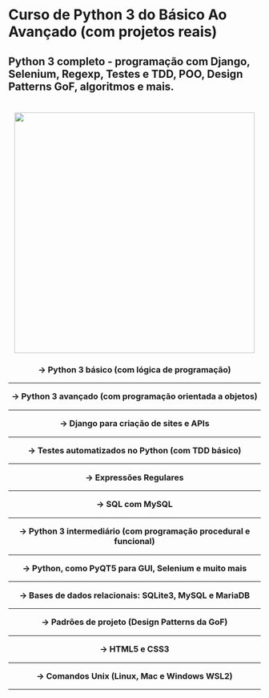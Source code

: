 # Curso de Python 3 do Básico Ao Avançado (com projetos reais)
## Python 3 completo - programação com Django, Selenium, Regexp, Testes e TDD, POO, Design Patterns GoF, algoritmos e mais.

</h1>
<h1 align="center">

<img src="https://user-images.githubusercontent.com/104467309/221378643-43d69c9b-6a1a-439b-a242-1b54bb529a6f.jpg" width="480px">

 </h1>
 
  </h3>
<h3 align="center">

-> Python 3 básico (com lógica de programação)
___________________________________________________________________________
-> Python 3 avançado (com programação orientada a objetos)
___________________________________________________________________________
-> Django para criação de sites e APIs
___________________________________________________________________________
-> Testes automatizados no Python (com TDD básico)
___________________________________________________________________________
-> Expressões Regulares
___________________________________________________________________________
-> SQL com MySQL
___________________________________________________________________________
-> Python 3 intermediário (com programação procedural e funcional)
___________________________________________________________________________
-> Python, como PyQT5 para GUI, Selenium e muito mais
___________________________________________________________________________
-> Bases de dados relacionais: SQLite3, MySQL e MariaDB
___________________________________________________________________________
-> Padrões de projeto (Design Patterns da GoF)
___________________________________________________________________________
-> HTML5 e CSS3 
___________________________________________________________________________
-> Comandos Unix (Linux, Mac e Windows WSL2)
___________________________________________________________________________

 </h3>
